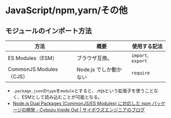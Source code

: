 # JavaScript/npm,yarn/その他

## モジュールのインポート方法

| 方法                    | 概要                   | 使用する記法       |
| ----------------------- | ---------------------- | ------------------ |
| ES Modules（ESM）       | ブラウザ互換。         | `import`, `export` |
| CommonJS Modules（CJS） | Node.js でしか動かない | `require`          |

- `.package.json`の`type`を`module`とすると、.mjsという拡張子を使うことなく、ESMとして読み込むことが可能となる。
- [Node.js Dual Packages (CommonJS/ES Modules) に対応した npm パッケージの開発 - Cybozu Inside Out | サイボウズエンジニアのブログ](https://blog.cybozu.io/entry/2020/10/06/170000)
